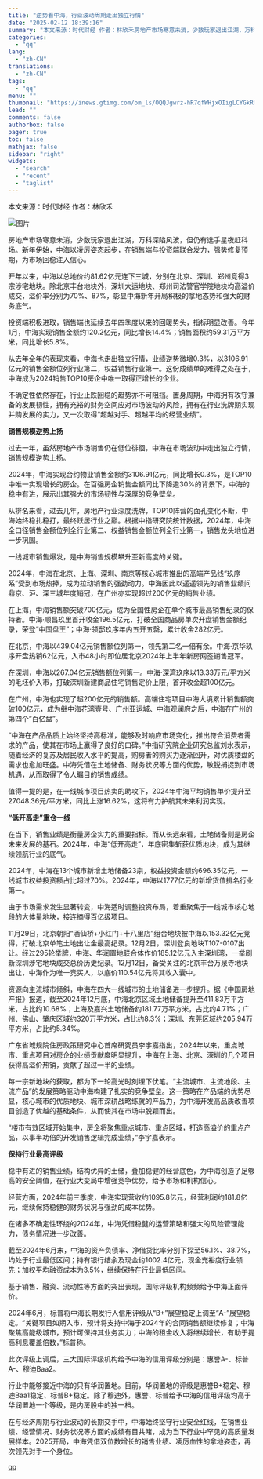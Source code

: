 ```yaml
---
title: "逆势看中海，行业波动周期走出独立行情"
date: "2025-02-12 18:39:16"
summary: "本文来源：时代财经 作者：林欣禾房地产市场寒意未消，少数玩家退出江湖，万科深陷风波，但仍有选手星夜赶..."
categories:
  - "qq"
lang:
  - "zh-CN"
translations:
  - "zh-CN"
tags:
  - "qq"
menu: ""
thumbnail: "https://inews.gtimg.com/om_ls/OQQJgwrz-hR7qfWHjxOIigLCYGkRl6cKjX7_6h46B1CicAA_640360/0"
lead: ""
comments: false
authorbox: false
pager: true
toc: false
mathjax: false
sidebar: "right"
widgets:
  - "search"
  - "recent"
  - "taglist"
---
```


本文来源：时代财经 作者：林欣禾

![图片](https://inews.gtimg.com/om_bt/OhUnAdQgoUJ8m694qLmyN0qDdNKramjJbTCB6dh1HyVSsAA/641)

房地产市场寒意未消，少数玩家退出江湖，万科深陷风波，但仍有选手星夜赶科场。新年伊始，中海以凌厉姿态起步，在销售端与投资端联合发力，强势修复预期，为市场回稳注入信心。

开年以来，中海以总地价约81.62亿元连下三城，分别在北京、深圳、郑州竞得3宗涉宅地块。除北京丰台地块外，深圳大运地块、郑州司法警官学院地块均高溢价成交，溢价率分别为70%、87%，彰显中海新年开局积极的拿地态势和强大的财务底气。

投资端积极进取，销售端也延续去年四季度以来的回暖势头，指标明显改善。今年1月，中海实现销售金额约120.2亿元，同比增长14.4%；销售面积约59.31万平方米，同比增长5.8%。

从去年全年的表现来看，中海也走出独立行情，业绩逆势微增0.3%，以3106.91亿元的销售金额位列行业第二，权益销售行业第一。这份成绩单的难得之处在于，中海成为2024销售TOP10房企中唯一取得正增长的企业。

不确定性依然存在，行业止跌回稳的趋势亦不可阻挡。置身周期，中海拥有攻守兼备的发展韧性，拥有充裕的财务空间应对市场波动的风险，拥有在行业洗牌期实现并购发展的实力，又一次取得“超越对手、超越平均的经营业绩”。

**销售规模逆势上扬**

过去一年，虽然房地产市场销售仍在低位徘徊，中海在市场波动中走出独立行情，销售规模逆势上扬。

2024年，中海实现合约物业销售金额约3106.91亿元，同比增长0.3%，是TOP10中唯一实现增长的房企。在百强房企销售金额同比下降逾30%的背景下，中海的稳中有进，展示出其强大的市场韧性与深厚的竞争壁垒。

从排名来看，过去几年，房地产行业深度洗牌，TOP10阵营的面孔变化不断，中海始终稳扎稳打，最终跃居行业之巅。根据中指研究院统计数据，2024年，中海全口径销售金额位列全行业第二、权益销售金额位列全行业第一，销售龙头地位进一步巩固。

一线城市销售爆发，是中海销售规模攀升至新高度的关键。

2024年，中海在北京、上海、深圳、南京等核心城市推出的高端产品线“玖序系”受到市场热捧，成为拉动销售的强劲动力。中海因此以遥遥领先的销售业绩问鼎京、沪、深三城年度销冠，在广州亦实现超过200亿元的销售业绩。

在上海，中海销售额突破700亿元，成为全国性房企在单个城市最高销售纪录的保持者。中海·顺昌玖里首开收金196.5亿元，打破全国商品房单次开盘销售金额纪录，荣登“中国盘王”；中海·领邸玖序年内五开五罄，累计收金282亿元。

在北京，中海以439.04亿元销售额位列第一，领先第二名一倍有余。中海·京华玖序开盘热销62亿元，入市48小时即位居北京2024年上半年新房网签销售冠军。

在深圳，中海以267.04亿元销售额位列第一。中海·深湾玖序以13.33万元/平方米的毛坯价入市，打破深圳新建商品住宅销售定价上限，首开收金超100亿元。

在广州，中海也实现了超200亿元的销售额。高端住宅项目中海大境累计销售额突破100亿元，成为继中海花湾壹号、广州亚运城、中海观澜府之后，中海在广州的第四个“百亿盘”。

“中海在产品品质上始终坚持高标准，能够及时响应市场变化，推出符合消费者需求的产品，使其在市场上赢得了良好的口碑。”中指研究院企业研究总监刘水表示，随着经济的复苏及居民收入水平的提高，购房者的购买力逐渐回升，对优质楼盘的需求也愈加旺盛。中海凭借在土地储备、财务状况等方面的优势，敏锐捕捉到市场机遇，从而取得了令人瞩目的销售成绩。

值得一提的是，在一线城市项目热卖的助攻下，2024年中海平均销售单价提升至27048.36元/平方米，同比上涨16.62%，这将有力护航其未来利润实现。

**“低开高走”重仓一线**

在当下，销售业绩是衡量房企实力的重要指标。而从长远来看，土地储备则是房企未来发展的基石。2024年，中海“低开高走”，年底密集斩获优质地块，成为其继续领航行业的底气。

2024年，中海在13个城市新增土地储备23宗，权益投资金额约696.35亿元，一线城市权益投资额占比超过70%。2024年，中海以1777亿元的新增货值排名行业第一。

由于市场需求发生显著转变，中海适时调整投资布局，着重聚焦于一线城市核心地段的大体量地块，接连摘得百亿级项目。

11月29日，北京朝阳“酒仙桥+小红门+十八里店”组合地块被中海以153.32亿元竞得，打破北京单笔土地出让金最高纪录。12月2日，深圳登良地块T107-0107出让。经过295轮举牌，中海、华润置地联合体作价185.12亿元入主深圳湾，一举刷新深圳涉宅地块成交总价历史纪录。12月12日，备受关注的北京丰台万泉寺地块出让，中海作为唯一竞买人，以底价110.54亿元将其收入囊中。

资源向主流城市倾斜，中海在四大一线城市的土地储备进一步提升。据《中国房地产报》报道，截至2024年12月底，中海北京区域土地储备提升至411.83万平方米，占比约10.68%；上海及嘉兴土地储备约181.77万平方米，占比约4.71%；广州、佛山、肇庆区域约320万平方米，占比约8.3%；深圳、东莞区域约205.94万平方米，占比约5.34%。

广东省城规院住房政策研究中心首席研究员李宇嘉指出，2024年以来，重点城市、重点项目对房企的业绩贡献度明显提升，中海在上海、北京、深圳的几个项目获得高溢价热销，贡献了超过一半的业绩。

每一宗新地块的获取，都为下一轮高光时刻埋下伏笔。“主流城市、主流地段、主流产品”的发展策略驱动中海构建了扎实的竞争壁垒。这一策略在产品端的优势尽显，核心城市的优质地块、城市深耕战略练就的产品力，为中海开发高品质改善项目创造了优越的基础条件，从而使其在市场中脱颖而出。

“楼市有效区域开始集中，房企将聚焦重点城市、重点区域，打造高溢价的重点产品，以事半功倍的开发销售逻辑完成业绩，”李宇嘉表示。

**保持行业最高评级**

稳中有进的销售业绩，结构优异的土储，叠加稳健的经营底色，为中海创造了足够高的安全阈值，在行业大变局中增强竞争优势，给予市场和机构信心。

经营方面，2024年前三季度，中海实现营收约1095.8亿元，经营利润约181.8亿元，继续保持稳健的财务状况与强劲的成本优势。

在诸多不确定性环绕的2024年，中海凭借稳健的运营策略和强大的风险管理能力，债务情况进一步改善。

截至2024年6月末，中海的资产负债率、净借贷比率分别下探至56.1%、38.7%，均处于行业最低区间；持有银行结余及现金约1002.4亿元，现金充裕度行业领先；加权平均融资成本为3.5%，继续保持在行业最低区间。

基于销售、融资、流动性等方面的突出表现，国际评级机构频频给予中海正面评价。

2024年6月，标普将中海长期发行人信用评级从“B+”展望稳定上调至“A-”展望稳定。“关键项目如期入市，预计将支持中海于2024年的合同销售额继续修复；中海聚焦高能级城市，预计可保持其业务实力；中海的租金收入将继续增长，有助于提高利息覆盖倍数，”标普称。

此次评级上调后，三大国际评级机构给予中海的信用评级分别是：惠誉A-、标普A-、穆迪Baa2。

行业中能够接近中海的只有华润置地。目前，华润置地的评级是惠誉B+稳定、穆迪Baa1稳定、标普B+稳定。除了穆迪外，惠誉、标普给予中海的信用评级均高于华润置地一个等级，是内房股中的独一档。

在与经济周期与行业波动的长期交手中，中海始终坚守行业安全红线，在销售业绩、经营情况、财务状况等方面的成绩有目共睹，成为当下行业中罕见的高质量发展样本。2025开局，中海凭借双位数增长的销售业绩、凌厉血性的拿地姿态，再次领先对手一个身位。

[qq](https://new.qq.com/rain/a/20250212A07X7C00)

